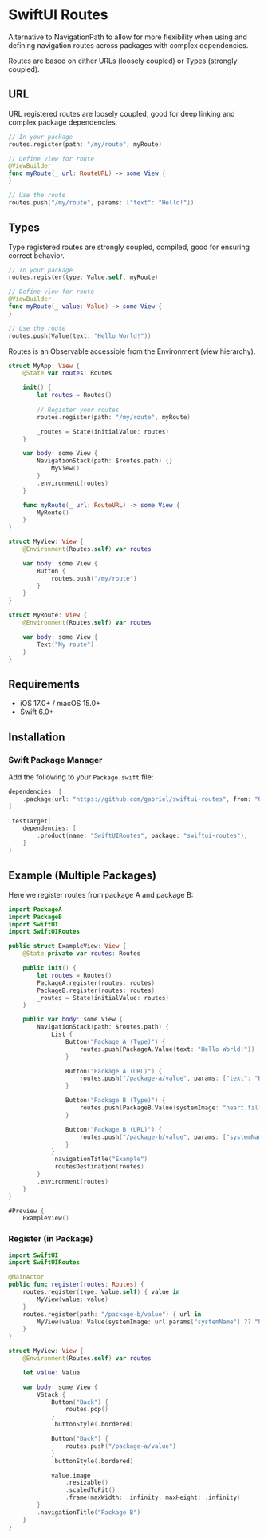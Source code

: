 # SwiftUI Routes

Alternative to NavigationPath to allow for more flexibility when using and defining navigation routes across packages with complex dependencies.

Routes are based on either URLs (loosely coupled) or Types (strongly coupled).

## URL

URL registered routes are loosely coupled, good for deep linking and complex package dependencies.

```swift
// In your package
routes.register(path: "/my/route", myRoute)

// Define view for route
@ViewBuilder
func myRoute(_ url: RouteURL) -> some View {
}

// Use the route
routes.push("/my/route", params: ["text": "Hello!"])
```

## Types

Type registered routes are strongly coupled, compiled, good for ensuring correct behavior.

```swift
// In your package
routes.register(type: Value.self, myRoute)

// Define view for route
@ViewBuilder
func myRoute(_ value: Value) -> some View {
}

// Use the route
routes.push(Value(text: "Hello World!"))
```

Routes is an Observable accessible from the Environment (view hierarchy).

```swift
struct MyApp: View {
    @State var routes: Routes

    init() {
        let routes = Routes()
        
        // Register your routes
        routes.register(path: "/my/route", myRoute)

        _routes = State(initialValue: routes)
    }

    var body: some View {
        NavigationStack(path: $routes.path) {}
            MyView()                
        }
        .environment(routes)
    }

    func myRoute(_ url: RouteURL) -> some View {
        MyRoute()
    }
}

struct MyView: View {
    @Environment(Routes.self) var routes

    var body: some View {
        Button {
            routes.push("/my/route")
        }
    }
}

struct MyRoute: View {
    @Environment(Routes.self) var routes

    var body: some View {
        Text("My route")
    }
}
```

## Requirements

- iOS 17.0+ / macOS 15.0+
- Swift 6.0+

## Installation

### Swift Package Manager

Add the following to your `Package.swift` file:

```swift
dependencies: [
    .package(url: "https://github.com/gabriel/swiftui-routes", from: "0.1.3")
]

.testTarget(
    dependencies: [
        .product(name: "SwiftUIRoutes", package: "swiftui-routes"),
    ]
)
```

## Example (Multiple Packages)

Here we register routes from package A and package B:

```swift
import PackageA
import PackageB
import SwiftUI
import SwiftUIRoutes

public struct ExampleView: View {
    @State private var routes: Routes

    public init() {
        let routes = Routes()
        PackageA.register(routes: routes)
        PackageB.register(routes: routes)
        _routes = State(initialValue: routes)
    }

    public var body: some View {
        NavigationStack(path: $routes.path) {
            List {
                Button("Package A (Type)") {
                    routes.push(PackageA.Value(text: "Hello World!"))
                }

                Button("Package A (URL)") {
                    routes.push("/package-a/value", params: ["text": "Hello!"])
                }

                Button("Package B (Type)") {
                    routes.push(PackageB.Value(systemImage: "heart.fill"))
                }

                Button("Package B (URL)") {
                    routes.push("/package-b/value", params: ["systemName": "heart"])
                }
            }
            .navigationTitle("Example")
            .routesDestination(routes)
        }
        .environment(routes)
    }
}

#Preview {
    ExampleView()

```

### Register (in Package)

```swift
import SwiftUI
import SwiftUIRoutes

@MainActor
public func register(routes: Routes) {
    routes.register(type: Value.self) { value in
        MyView(value: value)
    }
    routes.register(path: "/package-b/value") { url in
        MyView(value: Value(systemImage: url.params["systemName"] ?? "heart.fill"))
    }
}

struct MyView: View {
    @Environment(Routes.self) var routes

    let value: Value

    var body: some View {
        VStack {
            Button("Back") {
                routes.pop()
            }
            .buttonStyle(.bordered)

            Button("Back") {
                routes.push("/package-a/value")
            }
            .buttonStyle(.bordered)

            value.image
                .resizable()
                .scaledToFit()
                .frame(maxWidth: .infinity, maxHeight: .infinity)
        }
        .navigationTitle("Package B")
    }
}

```
